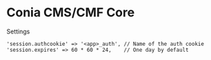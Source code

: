 Conia CMS/CMF Core
==================


Settings 

    'session.authcookie' => '<app>_auth', // Name of the auth cookie
    'session.expires' => 60 * 60 * 24,    // One day by default
